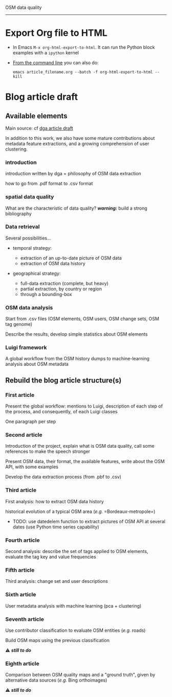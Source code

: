OSM data quality

---

# Export Org file to HTML

* In Emacs `M-x org-html-export-to-html`. It can run the Python block examples
  with a `ipython` kernel

* [From the command line](https://stackoverflow.com/questions/22072773/batch-export-of-org-mode-files-from-the-command-line) you can also do:

  `emacs article_filename.org --batch -f org-html-export-to-html --kill`

# Blog article draft

## Available elements

Main source: cf [dga article draft](https://git.oslandia.net/dgaraud/raster-vector-quality-data/blob/master/osm-history/article.org)

In addition to this work, we also have some mature contributions about metadata feature extractions, and a growing comprehension of user clustering.

### introduction

introduction written by dga = philosophy of OSM data extraction

how to go from .pdf format to .csv format


### spatial data quality

What are the characteristic of data quality?
***warning:*** build a strong bibliography


### Data retrieval

Several possibilities...

- temporal strategy:
  - extraction of an up-to-date picture of OSM data
  - extraction of OSM data history

- geographical strategy:
  - full-data extraction (complete, but heavy)
  - partial extraction, by country or region
  - through a bounding-box

### OSM data analysis

Start from .csv files (OSM elements, OSM users, OSM change sets, OSM tag genome)

Describe the results, develop simple statistics about OSM elements


### Luigi framework

A global workflow from the OSM history dumps to machine-learning analysis about OSM metadata



## Rebuild the blog article structure(s)

### First article

Present the global workflow: mentions to Luigi, description of each step of the process, and consequently, of each Luigi classes

One paragraph per step


### Second article

Introduction of the project, explain what is OSM data quality, call some references to make the speech stronger

Present OSM data, their format, the available features, write about the OSM API, with some examples

Develop the data extraction process (from .pbf to .csv)


### Third article

First analysis: how to extract OSM data history

historical evolution of a typical OSM area (*e.g.* =Bordeaux-metropole=)
- TODO: use datedelem function to extract pictures of OSM API at several dates (use Python time series capability)


### Fourth article

Second analysis: describe the set of tags applied to OSM elements, evaluate the tag key and value frequencies


### Fifth article

Third analysis: change set and user descriptions


### Sixth article

User metadata analysis with machine learning (pca + clustering)


### Seventh article

Use contributor classification to evaluate OSM entities (*e.g.* roads)

Build OSM maps using the previous classification

:warning: ***still to do***


### Eighth article

Comparison between OSM quality maps and a "ground truth", given by alternative data sources (*e.g.* Bing orthoimages)

:warning: ***still to do***
